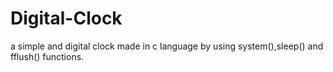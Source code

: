 # Digital-Clock
a simple and digital clock made in c language by using system(),sleep() and fflush() functions.
